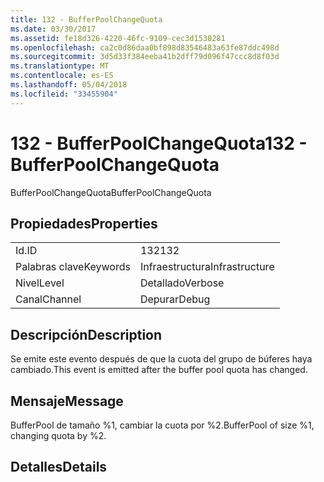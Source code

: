 ```yaml
---
title: 132 - BufferPoolChangeQuota
ms.date: 03/30/2017
ms.assetid: fe18d326-4220-46fc-9109-cec3d1530281
ms.openlocfilehash: ca2c0d86daa0bf898d83546483a63fe87ddc498d
ms.sourcegitcommit: 3d5d33f384eeba41b2dff79d096f47ccc8d8f03d
ms.translationtype: MT
ms.contentlocale: es-ES
ms.lasthandoff: 05/04/2018
ms.locfileid: "33455904"
---
```

# <a name="132---bufferpoolchangequota"></a><span data-ttu-id="4c228-102">132 - BufferPoolChangeQuota</span><span class="sxs-lookup"><span data-stu-id="4c228-102">132 - BufferPoolChangeQuota</span></span>
<span data-ttu-id="4c228-103">BufferPoolChangeQuota</span><span class="sxs-lookup"><span data-stu-id="4c228-103">BufferPoolChangeQuota</span></span>  
  
## <a name="properties"></a><span data-ttu-id="4c228-104">Propiedades</span><span class="sxs-lookup"><span data-stu-id="4c228-104">Properties</span></span>  
  
|||  
|-|-|  
|<span data-ttu-id="4c228-105">Id.</span><span class="sxs-lookup"><span data-stu-id="4c228-105">ID</span></span>|<span data-ttu-id="4c228-106">132</span><span class="sxs-lookup"><span data-stu-id="4c228-106">132</span></span>|  
|<span data-ttu-id="4c228-107">Palabras clave</span><span class="sxs-lookup"><span data-stu-id="4c228-107">Keywords</span></span>|<span data-ttu-id="4c228-108">Infraestructura</span><span class="sxs-lookup"><span data-stu-id="4c228-108">Infrastructure</span></span>|  
|<span data-ttu-id="4c228-109">Nivel</span><span class="sxs-lookup"><span data-stu-id="4c228-109">Level</span></span>|<span data-ttu-id="4c228-110">Detallado</span><span class="sxs-lookup"><span data-stu-id="4c228-110">Verbose</span></span>|  
|<span data-ttu-id="4c228-111">Canal</span><span class="sxs-lookup"><span data-stu-id="4c228-111">Channel</span></span>|<span data-ttu-id="4c228-112">Depurar</span><span class="sxs-lookup"><span data-stu-id="4c228-112">Debug</span></span>|  
  
## <a name="description"></a><span data-ttu-id="4c228-113">Descripción</span><span class="sxs-lookup"><span data-stu-id="4c228-113">Description</span></span>  
 <span data-ttu-id="4c228-114">Se emite este evento después de que la cuota del grupo de búferes haya cambiado.</span><span class="sxs-lookup"><span data-stu-id="4c228-114">This event is emitted after the buffer pool quota has changed.</span></span>  
  
## <a name="message"></a><span data-ttu-id="4c228-115">Mensaje</span><span class="sxs-lookup"><span data-stu-id="4c228-115">Message</span></span>  
 <span data-ttu-id="4c228-116">BufferPool de tamaño %1, cambiar la cuota por %2.</span><span class="sxs-lookup"><span data-stu-id="4c228-116">BufferPool of size %1, changing quota by %2.</span></span>  
  
## <a name="details"></a><span data-ttu-id="4c228-117">Detalles</span><span class="sxs-lookup"><span data-stu-id="4c228-117">Details</span></span>

